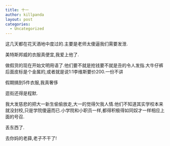 ```yaml
---
title: 十一
author: killpanda
layout: post
categories:
  - Uncategorized
---
```

这几天都在花天酒地中度过的.主要是老师太傻逼我们需要发泄.

美特斯邦威的衣服真便宜,我爱上他了.

做假货的现在开始文明用语了.他们要不就是抢钱要不就是丑的令人发指.大牛仔裤后面皮标是个金属的,或者就是说1:1李维斯要价200.一份不讲

假期搞到5件衣服,我真奢侈

逛街还得是程默.

我大发慈悲的把大一新生偷偷放走,大一的觉得欠我人情.他们不知道其实学校本来就没封校,只是学院傻逼而已.小学院和小职员一样,都得积极得如同奴才一样相应上面的号召.
 
丢东西了.

去你妈的老薛,老子不干了!